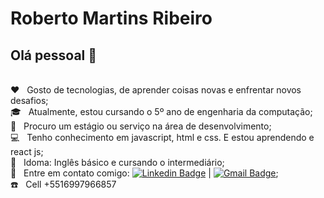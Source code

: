 # Roberto Martins Ribeiro

## Olá pessoal 👋


<br/> :heart: &nbsp; Gosto de tecnologias, de aprender coisas novas e enfrentar novos desafios;
<br/> :mortar_board: &nbsp; Atualmente, estou cursando o 5º ano de engenharia da computação;
<br/> :running: &nbsp; Procuro um estágio ou serviço na área de desenvolvimento;
<br/> :computer: &nbsp; Tenho conhecimento em javascript, html e css. E estou aprendendo e react js;
<br/> :man: &nbsp; Idoma: Inglês básico e cursando o intermediário;
<br/> :email: &nbsp; Entre em contato comigo: [![Linkedin Badge](https://img.shields.io/badge/-RobertoMartinsRibeiro-blue?style=flat-square&logo=Linkedin&logoColor=white&link=https://www.linkedin.com/in/roberto-martins-ribeiro-108021204/)](https://www.linkedin.com/in/roberto-martins-ribeiro-108021204/) 
| 
[![Gmail Badge](https://img.shields.io/badge/-sejaluz.roberto@gmail.com-c14438?style=flat-square&logo=Gmail&logoColor=white&link=mailto:sejaluz.roberto@gmail.com)](mailto:sejaluz.roberto@gmail.com);
<br/> :phone: &nbsp; Cell +5516997966857
